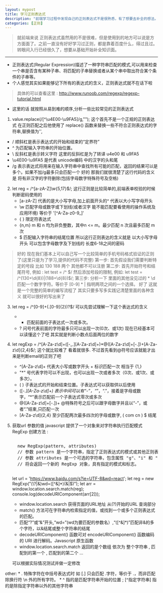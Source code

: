 ```yaml
---
layout: mypost
title: 学习正则表达式
description: "前端学习过程中发现自己的正则表达式不是很熟悉，有了想要去补全的想法。于是，便有了下面几条简单的总结。"
categories: [正则]
---
```


> 就前端来说 正则表达式虽然用的不是很难，但是使用到的地方可以说是方方面面了。之前一直没有好好学习过正则，都是靠着百度什么，得过且过。转眼间入行已经很久了，想要从基础开始补全知识面。

---

* 正则表达式(Regular Expression)描述了一种字符串匹配的模式,可以用来检查一个串是否含有某种子串、将匹配的子串替换或者从某个串中取出符合某个条件的子串等。
* 个人感觉其实如果能够记下所有的表达式的含义，正则表达式就不在话下啦

> 具体的可以查看这里 :  http://www.runoob.com/regexp/regexp-tutorial.html

* 这里的话 就按照从易到难的顺序,分析一些比较常见的正则表达式

 1. value.replace(/[^\u4E00-\u9FA5]/g,"");
    这个首先不是一个正规的正则表达式 在正则匹配之后他使用了 replace() 函数来替换一些不符合正则表达式的字符串,替换值为'',
   * / 顺斜杠是表示表达式的开始和结束的“定界符”
   * ^ 为匹配输入字符串的开始位置。
   * \ 反斜杠是表示转义字符 这里的反斜杠是为了转译 u4e00 和 u9FA5
   * \u4E00-\u9FA5 是代表 unicode编码 中的汉字的头和尾
   * /g 表示表达式将用来在输入字符串中查找所有可能的匹配，返回的结果可以是多个。如果不加/g最多只会匹配一个
    好的 那我们就很清楚了这行代码的含义是 将有非汉字的字符删除(包括字母数字特殊符号及空格)

 2. let reg = /^[a-zA-Z]\w{5,17}$/;
    这行正则是比较简单的,前端表单校验的时候判断密码使用的
    * [a-zA-Z] 代表的是大小写字母,加上前面开头的^ 代表以大小写字母开头
    * \w 匹配字母或数字或下划线(或者汉字 能不能匹配要看使用的操作系统及应用环境) 等价于 '[^A-Za-z0-9_]'
    * { } 限定符表达式
    * {n,m} m 和 n 均为非负整数，其中n <= m。最少匹配 n 次且最多匹配 m 次
    * $ 匹配输入字符串的结尾位置
    所以这行正则表达的含义就是 以大小写字母开头 可以包含字母数字及下划线的 长度6-18之间的密码

 > 好的 现在我们基本上可以自己写一个比较简单的手机号码格式验证的正则了(这里只是为了学习,提供的代码不完整)
    第一步: 首先假设我们需要判断特定的号段 比如 130 188 两个 其他都不可以注册
    第二步: 首先开始符号和结尾符号, 例如 : let test = /^ $/
           然后添加号段的限制, 例如: let test = /^(130+\d{8})|(188+\d{8})$/;
    第三步: 分析一下 里面的其他没见过的
          * \d 匹配一个数字字符。等价于 [0-9]
          * | 指明两项之间的一个选择。
    好了 这就是一个完整的简单的编写流程了  其实只要多写多实践记清楚里面的各种含义 就可以很好的写出来了

 3. let reg = /^[0-9]+(.[0-9]{2})?$/
    可以先尝试理解一下这个表达式的含义
    * +	匹配前面的子表达式一次或多次。
    * ? 问号代表前面的字符最多只可以出现一次(0次、或1次)
    现在已经基本可以读懂这个了吧 其实就是判断小数点后面两位的数字

 4. let regExp = /^[A-Za-z\d]+([-_.][A-Za-z\d]+)*@([A-Za-z\d]+[-.])+[A-Za-z\d]{2,4}$/;
    这个就比较难了 看着就很多. 不过首先看到@符号应该就能才出来是判断email的正则了吧
    * ^[A-Za-z\d]+ 代表大小写或数字开头 + 标识匹配一次 相当于 {1,}
    * "*" 号代表字符可以不出现，也可以出现一次或者多次（0次、或1次、或多次）。
    * ( ) 子表达式的开始和结束位置。子表达式可以获取供以后使用
    * ([-_.][A-Za-z\d]+) 表示中间可以有“-”，“_”，“.”，接着是字母或数字，“*”表示匹配前一个子表达式零次或多次
    * @([A-Za-z\d]+[-.])+ @特殊符号之后可以跟字母数字并且以“-”，或者“.”结束,只匹配一次
    * [A-Za-z\d]{2,4} 至少匹配两次最多四次的字母或数字, ( com cn ) $ 结尾

 5. 获取url 参数的值
    javascript 提供了一个对象来对字符串执行匹配模式 RegExp
    创建方法 :

    <pre>

      new RegExp(pattern, attributes)
      // 参数 pattern 是一个字符串，指定了正则表达式的模式或其他正则表达式。
      // 参数 attributes 是一个可选的字符串，包含属性 "g"、"i" 和 "m"，分别用于指定全局匹配、区分大小写的匹配和多行匹配。
      // 将会返回一个新的 RegExp 对象，具有指定的模式和标志。

    </pre>

     let url = 'https://www.baidu.com/s?ie=UTF-8&wd=react';
     let reg = new RegExp("(\\?|&)wd=([^&]*)(&|$)");
     let arr = window.location.search.match(reg);
     console.log(decodeURIComponent(arr[2]));

     * window.location.search 获得页面的URL地址 从(?)开始的URL 查询部分
     * match() 方法可在字符串内检索指定的值，或找到一个或多个正则表达式的匹配。
     * 匹配“?”或“&”开头,“wd=”(wd为要匹配的参数名）,“([^&]*)”匹配非&的多个字符，以&结尾或整个字符串的结尾
     * decodeURIComponent() 函数可对 encodeURIComponent() 函数编码的 URI 进行解码。Javascript 原生函数
     * window.location.search.match 返回的是个数组 依次为 整个字符串 , 匹配到的第一个 , 匹配到的第二个 ...

      可以根据实际情况测试并做一定修改

 other:
    * . 特殊字符在中括号表达式时 如 [.] 只会匹配 .字符，等价于 \.，而非匹配除换行符 \n 外的所有字符。
    * ^ 指的是匹配字符串开始的位置 ; [^指定字符串] 指的是除指定字符串以外的其他字符串






